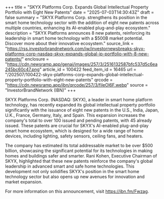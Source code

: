 +++
title = "SKYX Platforms Corp. Expands Global Intellectual Property Portfolio with Eight New Patents"
date = "2025-07-03T14:30:43Z"
draft = false
summary = "SKYX Platforms Corp. strengthens its position in the smart home technology sector with the addition of eight new patents across multiple countries, enhancing its AI-enabled plug-and-play ecosystem."
description = "SKYX Platforms announces 8 new patents, reinforcing its leadership in smart home technology with a $500B market potential. Discover more about their innovative ecosystem."
source_link = "https://rss.investorbrandnetwork.com/iw/investornewsbreaks-skyx-platforms-corp-nasdaq-skyx-expands-global-ip-portfolio-with-8-new-patents/"
enclosure = "https://cdn.newsramp.app/genai/images/257/3/2516132587bfc537d5c6ea245bc60c47.png"
article_id = 100422
feed_item_id = 16465
url = "/202507/100422-skyx-platforms-corp-expands-global-intellectual-property-portfolio-with-eight-new-patents"
qrcode = "https://cdn.newsramp.app/ibn/qrcode/257/3/fileOl6F.webp"
source = "InvestorBrandNetwork (IBN)"
+++

<p>SKYX Platforms Corp. (NASDAQ: SKYX), a leader in smart home platform technology, has recently expanded its global intellectual property portfolio significantly with the issuance of eight new patents in the U.S., India, Japan, U.K., France, Germany, Italy, and Spain. This expansion increases the company's total to over 100 issued and pending patents, with 45 already issued. These patents are crucial for SKYX's AI-enabled plug-and-play smart home ecosystem, which is designed for a wide range of home devices, including lighting, safety sensors, ceiling fans, and heaters.</p><p>The company has estimated its total addressable market to be over $500 billion, showcasing the significant potential for its technologies in making homes and buildings safer and smarter. Rani Kohen, Executive Chairman of SKYX, highlighted that these new patents reinforce the company's global leadership in advanced smart and safe home technologies. This development not only solidifies SKYX's position in the smart home technology sector but also opens up new avenues for innovation and market expansion.</p><p>For more information on this announcement, visit <a href='https://ibn.fm/Fwzag' rel='nofollow' target='_blank'>https://ibn.fm/Fwzag</a>.</p>